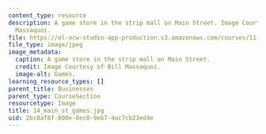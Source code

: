 ```yaml
---
content_type: resource
description: A game store in the strip mall on Main Street. Image Courtesy of Bill
  Massaquoi.
file: https://ol-ocw-studio-app-production.s3.amazonaws.com/courses/11-945-springfield-studio-fall-2005/2bc8af8f800e8ec09eb74ac7cb23ed4e_14_main_st_games.jpg
file_type: image/jpeg
image_metadata:
  caption: A game store in the strip mall on Main Street.
  credit: Image Courtesy of Bill Massaquoi.
  image-alt: Games.
learning_resource_types: []
parent_title: Businesses
parent_type: CourseSection
resourcetype: Image
title: 14_main_st_games.jpg
uid: 2bc8af8f-800e-8ec0-9eb7-4ac7cb23ed4e
---
```

